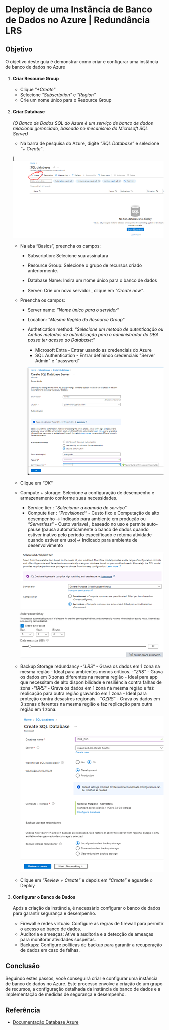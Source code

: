 # Deploy de uma Instância de Banco de Dados no Azure | Redundância LRS
## Objetivo
O objetivo deste guia é demonstrar como criar e configurar uma instância de banco de dados no Azure 

1. #### Criar Resource Group
    - Clique *"+Create"*
    - Selecione *"Subscription"* e *"Region"*
    - Crie um nome único para o Resource Group

2. #### Criar Database 
    *(O Banco de Dados SQL do Azure é um serviço de banco de dados relacional gerenciado, baseado no mecanismo do Microsoft SQL Server)* 

    - Na barra de pesquisa do Azure, digite *“SQL Database”* e selecione *“+ Create”*.

    [![alt text](https://github.com/clouder-km/Challenge-Azure-Dio/blob/main/image/DBA%20CREATE.PNG)

    - Na aba “Basics”, preencha os campos:
      - Subscription: Selecione sua assinatura
      - Resource Group: Selecione o grupo de recursos criado anteriormente.
      - Database Name: Insira um nome único para o banco de dados

       - Server: Crie um novo servidor , clique em *"Create new”.*

    - Preencha os campos:
      - Server name: *“Nome único para o servidor*“
      - Location: *“Mesma Região do Resource Group*“
      - Authetication method: *“Selecione um metodo de autenticação ou Ambos metodos de autenticação para o administrador do DBA possa ter acesso ao Database:*“
        - Microsoft Entra - Entrar usando as credenciais do Azure
        - SQL Authentication - Entrar definindo credenciais "Server Admin" e "password"

        ![alt text](https://github.com/clouder-km/Challenge-Azure-Dio/blob/main/image/DBA%20CREATE%20SERVER.PNG)
        
    - Clique em *“OK*“
        
    - Compute + storage: Selecione a configuração de desempenho e armazenamento conforme suas necessidades. 
      - Service tier : *“Selecionar a camada de serviço*“
      - Compute tier : *“Provisioned*“ - Custo fixo e Computação de alto desempenho -> Indicado para ambiente em produção ou *“Serverless*“ - Custo variavel , baseado no uso e permite auto-pause (pausa automaticamente o banco de dados quando estiver inativo pelo periodo especificado e retoma atividade quando estiver em uso)-> Indicado para ambiente de desenvolvimento

      ![alt text](https://github.com/clouder-km/Challenge-Azure-Dio/blob/main/image/CONFIGURE%20DBA.PNG)
      ![alt text](https://github.com/clouder-km/Challenge-Azure-Dio/blob/main/image/AUTO%20PAUSE.PNG)

   - Backup Storage redundancy 
     -*“LRS*“ - Grava os dados em 1 zona na mesma região - Ideal para ambientes menos críticos.
     -*“ZRS*“ - Grava os dados em 3 zonas diferentes na mesma região - Ideal para app que necessitam de alto disponibilidade e resiliência contra falhas de zona
     -*“GRS*“ - Grava os dados em 1 zona na mesma região e faz replicação para outra região gravando em 1 zona - Ideal para proteção contra desastres regionais.
     -*“GZRS*“ - Grava os dados em 3 zonas diferentes na mesma região e faz replicação para outra região em 1 zona.

     ![alt text](https://github.com/clouder-km/Challenge-Azure-Dio/blob/main/image/DBA%20PRONTO.PNG)

    - Clique em *“Review + Create”* e depois em *“Create”* e aguarde o Deploy

3. #### Configurar o Banco de Dados
    Após a criação da instância, é necessário configurar o banco de dados para garantir segurança e desempenho.

      - Firewall e redes virtuais: Configure as regras de firewall para permitir o acesso ao banco de dados.
      - Auditoria e ameaças: Ative a auditoria e a detecção de ameaças para monitorar atividades suspeitas.
      - Backups: Configure políticas de backup para garantir a recuperação de dados em caso de falhas.


## Conclusão
Seguindo estes passos, você conseguirá criar e configurar uma instância de banco de dados no Azure. Este processo envolve a criação de um grupo de recursos, a configuração detalhada da instância de banco de dados e a implementação de medidas de segurança e desempenho.

## Referência

- [Documentação Database Azure](https://azure.microsoft.com/pt-br/products/azure-sql/database/)

